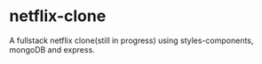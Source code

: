 # netflix-clone
A fullstack netflix clone(still in progress) using styles-components, mongoDB and express.


